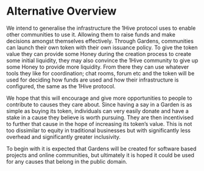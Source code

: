 # Alternative Overview

We intend to generalise the infrastructure the 1Hive protocol uses to enable other communities to use it. Allowing them to raise funds and make decisions amongst themselves effectively. Through Gardens, communities can launch their own token with their own issuance policy. To give the token value they can provide some Honey during the creation process to create some initial liquidity, they may also convince the 1Hive community to give up some Honey to provide more liquidity. From there they can use whatever tools they like for coordination; chat rooms, forum etc and the token will be used for deciding how funds are used and how their infrastructure is configured, the same as the 1Hive protocol.

We hope that this will encourage and give more opportunities to people to contribute to causes they care about. Since having a say in a Garden is as simple as buying its token, individuals can very easily donate and have a stake in a cause they believe is worth pursuing. They are then incentivised to further that cause in the hope of increasing its token’s value. This is not too dissimilar to equity in traditional businesses but with significantly less overhead and significantly greater inclusivity.

To begin with it is expected that Gardens will be created for software based projects and online communities, but ultimately it is hoped it could be used for any causes that belong in the public domain.

